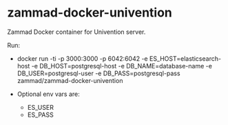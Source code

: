# zammad-docker-univention

Zammad Docker container for Univention server.

Run:
* docker run -ti -p 3000:3000 -p 6042:6042 -e ES_HOST=elasticsearch-host -e DB_HOST=postgresql-host -e DB_NAME=database-name -e DB_USER=postgresql-user -e DB_PASS=postgresql-pass zammad/zammad-docker-univention

* Optional env vars are:
  - ES_USER
  - ES_PASS
